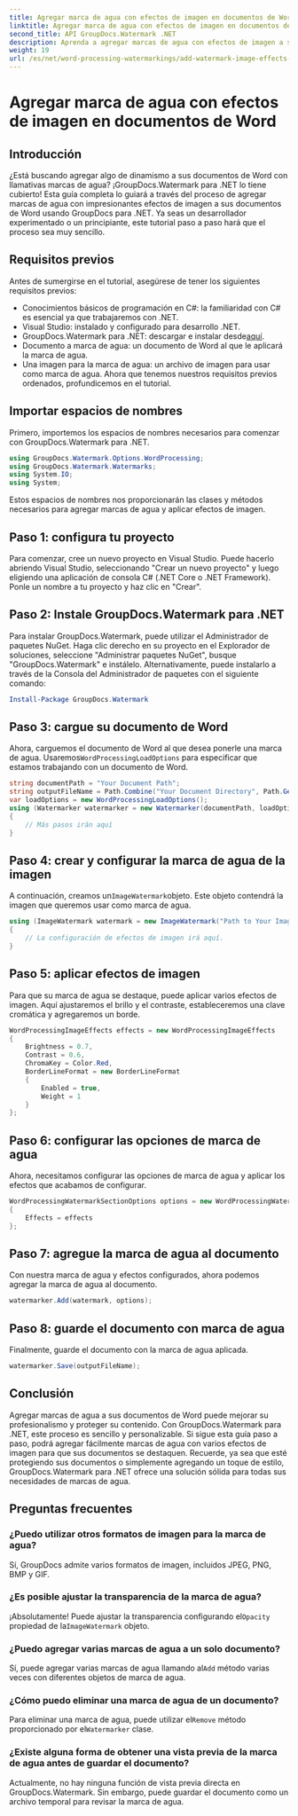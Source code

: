 ```yaml
---
title: Agregar marca de agua con efectos de imagen en documentos de Word
linktitle: Agregar marca de agua con efectos de imagen en documentos de Word
second_title: API GroupDocs.Watermark .NET
description: Aprenda a agregar marcas de agua con efectos de imagen a sus documentos de Word usando GroupDocs.Watermark para .NET. Siga nuestra guía paso a paso para obtener resultados sorprendentes.
weight: 19
url: /es/net/word-processing-watermarkings/add-watermark-image-effects-word-docs/
---
```


# Agregar marca de agua con efectos de imagen en documentos de Word

## Introducción
¿Está buscando agregar algo de dinamismo a sus documentos de Word con llamativas marcas de agua? ¡GroupDocs.Watermark para .NET lo tiene cubierto! Esta guía completa lo guiará a través del proceso de agregar marcas de agua con impresionantes efectos de imagen a sus documentos de Word usando GroupDocs para .NET. Ya seas un desarrollador experimentado o un principiante, este tutorial paso a paso hará que el proceso sea muy sencillo.
## Requisitos previos
Antes de sumergirse en el tutorial, asegúrese de tener los siguientes requisitos previos:
- Conocimientos básicos de programación en C#: la familiaridad con C# es esencial ya que trabajaremos con .NET.
- Visual Studio: instalado y configurado para desarrollo .NET.
-  GroupDocs.Watermark para .NET: descargar e instalar desde[aquí](https://releases.groupdocs.com/Watermark/net/).
- Documento a marca de agua: un documento de Word al que le aplicará la marca de agua.
- Una imagen para la marca de agua: un archivo de imagen para usar como marca de agua.
Ahora que tenemos nuestros requisitos previos ordenados, profundicemos en el tutorial.
## Importar espacios de nombres
Primero, importemos los espacios de nombres necesarios para comenzar con GroupDocs.Watermark para .NET.
```csharp
using GroupDocs.Watermark.Options.WordProcessing;
using GroupDocs.Watermark.Watermarks;
using System.IO;
using System;
```
Estos espacios de nombres nos proporcionarán las clases y métodos necesarios para agregar marcas de agua y aplicar efectos de imagen.
## Paso 1: configura tu proyecto
Para comenzar, cree un nuevo proyecto en Visual Studio. Puede hacerlo abriendo Visual Studio, seleccionando "Crear un nuevo proyecto" y luego eligiendo una aplicación de consola C# (.NET Core o .NET Framework). Ponle un nombre a tu proyecto y haz clic en "Crear".
## Paso 2: Instale GroupDocs.Watermark para .NET
Para instalar GroupDocs.Watermark, puede utilizar el Administrador de paquetes NuGet. Haga clic derecho en su proyecto en el Explorador de soluciones, seleccione "Administrar paquetes NuGet", busque "GroupDocs.Watermark" e instálelo.
Alternativamente, puede instalarlo a través de la Consola del Administrador de paquetes con el siguiente comando:
```powershell
Install-Package GroupDocs.Watermark
```
## Paso 3: cargue su documento de Word
 Ahora, carguemos el documento de Word al que desea ponerle una marca de agua. Usaremos`WordProcessingLoadOptions` para especificar que estamos trabajando con un documento de Word.
```csharp
string documentPath = "Your Document Path";
string outputFileName = Path.Combine("Your Document Directory", Path.GetFileName(documentPath));
var loadOptions = new WordProcessingLoadOptions();
using (Watermarker watermarker = new Watermarker(documentPath, loadOptions))
{
    // Más pasos irán aquí
}
```
## Paso 4: crear y configurar la marca de agua de la imagen
 A continuación, creamos un`ImageWatermark`objeto. Este objeto contendrá la imagen que queremos usar como marca de agua.
```csharp
using (ImageWatermark watermark = new ImageWatermark("Path to Your Image"))
{
    // La configuración de efectos de imagen irá aquí.
}
```
## Paso 5: aplicar efectos de imagen
Para que su marca de agua se destaque, puede aplicar varios efectos de imagen. Aquí ajustaremos el brillo y el contraste, estableceremos una clave cromática y agregaremos un borde.
```csharp
WordProcessingImageEffects effects = new WordProcessingImageEffects
{
    Brightness = 0.7,
    Contrast = 0.6,
    ChromaKey = Color.Red,
    BorderLineFormat = new BorderLineFormat
    {
        Enabled = true,
        Weight = 1
    }
};
```
## Paso 6: configurar las opciones de marca de agua
Ahora, necesitamos configurar las opciones de marca de agua y aplicar los efectos que acabamos de configurar.
```csharp
WordProcessingWatermarkSectionOptions options = new WordProcessingWatermarkSectionOptions
{
    Effects = effects
};
```
## Paso 7: agregue la marca de agua al documento
Con nuestra marca de agua y efectos configurados, ahora podemos agregar la marca de agua al documento.
```csharp
watermarker.Add(watermark, options);
```
## Paso 8: guarde el documento con marca de agua
Finalmente, guarde el documento con la marca de agua aplicada. 
```csharp
watermarker.Save(outputFileName);
```
## Conclusión
Agregar marcas de agua a sus documentos de Word puede mejorar su profesionalismo y proteger su contenido. Con GroupDocs.Watermark para .NET, este proceso es sencillo y personalizable. Si sigue esta guía paso a paso, podrá agregar fácilmente marcas de agua con varios efectos de imagen para que sus documentos se destaquen. 
Recuerde, ya sea que esté protegiendo sus documentos o simplemente agregando un toque de estilo, GroupDocs.Watermark para .NET ofrece una solución sólida para todas sus necesidades de marcas de agua. 
## Preguntas frecuentes
### ¿Puedo utilizar otros formatos de imagen para la marca de agua?
Sí, GroupDocs admite varios formatos de imagen, incluidos JPEG, PNG, BMP y GIF.
### ¿Es posible ajustar la transparencia de la marca de agua?
 ¡Absolutamente! Puede ajustar la transparencia configurando el`Opacity` propiedad de la`ImageWatermark` objeto.
### ¿Puedo agregar varias marcas de agua a un solo documento?
 Sí, puede agregar varias marcas de agua llamando al`Add` método varias veces con diferentes objetos de marca de agua.
### ¿Cómo puedo eliminar una marca de agua de un documento?
 Para eliminar una marca de agua, puede utilizar el`Remove` método proporcionado por el`Watermarker` clase.
### ¿Existe alguna forma de obtener una vista previa de la marca de agua antes de guardar el documento?
Actualmente, no hay ninguna función de vista previa directa en GroupDocs.Watermark. Sin embargo, puede guardar el documento como un archivo temporal para revisar la marca de agua.